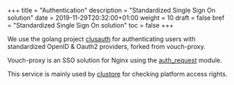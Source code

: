 +++
title = "Authentication"
description = "Standardized Single Sign On solution"
date = 2019-11-29T20:32:00+01:00
weight = 10
draft = false
bref = "Standardized Single Sign On solution"
toc = false
+++

We use the golang project [clusauth](https://github.com/wearelumenai/clusauth) for authenticating users with standardized OpenID & Oauth2 providers, forked from vouch-proxy.

Vouch-proxy is an SSO solution for Nginx using the [auth_request](http://nginx.org/en/docs/http/ngx_http_auth_request_module.html) module.

This service is mainly used by [clustore](/docs/clustore) for checking platform access rights.
